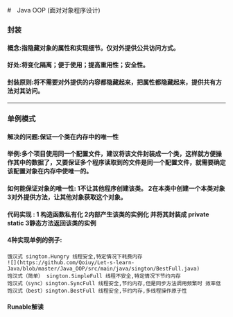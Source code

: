 #　Java OOP (面对对象程序设计)
### 封装 
#### 概念:指隐藏对象的属性和实现细节。仅对外提供公共访问方式。
#### 好处:将变化隔离；便于使用；提高重用性；安全性。 
#### 封装原则:将不需要对外提供的内容都隐藏起来，把属性都隐藏起来，提供共有方法对其访问。
------
### 单例模式
#### 解决的问题:保证一个类在内存中的唯一性
#### 举例:多个项目使用同一个配置文件，建议将该文件封装成一个类，这样就方便操作其中的数据了，又要保证多个程序读取到的文件是同一个配置文件，就需要确定该配置对象在内存中使唯一的。
#### 如何能保证对象的唯一性: 1不让其他程序创建该类。 2在本类中创建一个本类对象 3对外提供方法，让其他对象获取这个对象。
#### 代码实现 : 1 构造函数私有化 2内部产生该类的实例化 并将其封装成 private static 3静态方法返回该类的实例
#### 4种实现单例的例子:
	饿汉式 sington.Hungry 线程安全,特定情况下耗费内存
	![](https://github.com/Qoiuy/Let-s-learn-Java/blob/master/Java_OOP/src/main/java/sington/BestFull.java)
	饱汉式（简单） sington.SimpleFull 线程不安全,特定情况下节约内存
	饱汉式（sync）sington.SyncFull 线程安全,节约内存,但是同步方法调用频繁时 效率低
	饱汉式（best）sington.BestFull 线程安全,节约内存,多线程操作原子性
#### Runable解读

